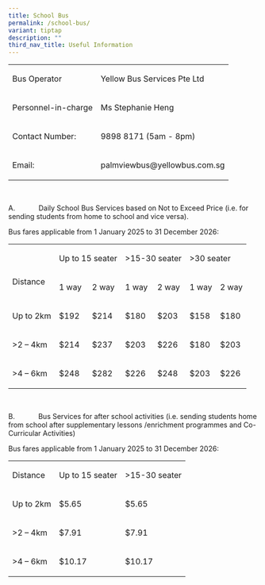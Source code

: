 ```yaml
---
title: School Bus
permalink: /school-bus/
variant: tiptap
description: ""
third_nav_title: Useful Information
---
```

<p></p>
<table style="minWidth: 50px">
<colgroup>
<col>
<col>
</colgroup>
<tbody>
<tr>
<td rowspan="1" colspan="1">
<p>Bus Operator</p>
</td>
<td rowspan="1" colspan="1">
<p>Yellow Bus Services Pte Ltd</p>
</td>
</tr>
<tr>
<td rowspan="1" colspan="1">
<p>Personnel-in-charge</p>
</td>
<td rowspan="1" colspan="1">
<p>Ms Stephanie Heng</p>
</td>
</tr>
<tr>
<td rowspan="1" colspan="1">
<p>Contact Number:</p>
</td>
<td rowspan="1" colspan="1">
<p>9898 8171 (5am - 8pm)</p>
</td>
</tr>
<tr>
<td rowspan="1" colspan="1">
<p>Email:</p>
</td>
<td rowspan="1" colspan="1">
<p><a rel="noopener noreferrer nofollow" target="_blank">palmviewbus@yellowbus.com.sg</a>
</p>
</td>
</tr>
</tbody>
</table>
<p>&nbsp;</p>
<p>A.&nbsp;&nbsp;&nbsp;&nbsp;&nbsp;&nbsp;&nbsp;&nbsp;&nbsp;&nbsp;&nbsp; Daily
School Bus Services based on Not to Exceed Price (i.e. for sending students
from home to school and vice versa).&nbsp;&nbsp;</p>
<p>Bus fares applicable from 1 January 2025 to 31 December 2026:</p>
<table style="minWidth: 175px">
<colgroup>
<col>
<col>
<col>
<col>
<col>
<col>
<col>
</colgroup>
<tbody>
<tr>
<td rowspan="2" colspan="1">
<p>&nbsp;</p>
<p>Distance</p>
</td>
<td rowspan="1" colspan="2">
<p>Up to 15 seater</p>
</td>
<td rowspan="1" colspan="2">
<p>&gt;15-30 seater</p>
</td>
<td rowspan="1" colspan="2">
<p>&gt;30 seater</p>
</td>
</tr>
<tr>
<td rowspan="1" colspan="1">
<p>1 way</p>
</td>
<td rowspan="1" colspan="1">
<p>2 way</p>
</td>
<td rowspan="1" colspan="1">
<p>1 way</p>
</td>
<td rowspan="1" colspan="1">
<p>2 way</p>
</td>
<td rowspan="1" colspan="1">
<p>1 way</p>
</td>
<td rowspan="1" colspan="1">
<p>2 way</p>
</td>
</tr>
<tr>
<td rowspan="1" colspan="1">
<p>Up to 2km</p>
</td>
<td rowspan="1" colspan="1">
<p>$192</p>
</td>
<td rowspan="1" colspan="1">
<p>$214</p>
</td>
<td rowspan="1" colspan="1">
<p>$180</p>
</td>
<td rowspan="1" colspan="1">
<p>$203</p>
</td>
<td rowspan="1" colspan="1">
<p>$158</p>
</td>
<td rowspan="1" colspan="1">
<p>$180</p>
</td>
</tr>
<tr>
<td rowspan="1" colspan="1">
<p>&gt;2 – 4km</p>
</td>
<td rowspan="1" colspan="1">
<p>$214</p>
</td>
<td rowspan="1" colspan="1">
<p>$237</p>
</td>
<td rowspan="1" colspan="1">
<p>$203</p>
</td>
<td rowspan="1" colspan="1">
<p>$226</p>
</td>
<td rowspan="1" colspan="1">
<p>$180</p>
</td>
<td rowspan="1" colspan="1">
<p>$203</p>
</td>
</tr>
<tr>
<td rowspan="1" colspan="1">
<p>&gt;4 – 6km</p>
</td>
<td rowspan="1" colspan="1">
<p>$248</p>
</td>
<td rowspan="1" colspan="1">
<p>$282</p>
</td>
<td rowspan="1" colspan="1">
<p>$226</p>
</td>
<td rowspan="1" colspan="1">
<p>$248</p>
</td>
<td rowspan="1" colspan="1">
<p>$203</p>
</td>
<td rowspan="1" colspan="1">
<p>$226</p>
</td>
</tr>
</tbody>
</table>
<p>&nbsp;</p>
<p>B.&nbsp;&nbsp;&nbsp;&nbsp;&nbsp;&nbsp;&nbsp;&nbsp;&nbsp;&nbsp;&nbsp; Bus
Services for after school activities (i.e. sending students home from school
after supplementary lessons /enrichment programmes and Co-Curricular Activities)</p>
<p><a rel="noopener noreferrer nofollow" target="_blank">Bus fares applicable from 1 January 2025 to 31 December 2026:</a>
</p>
<table style="minWidth: 75px">
<colgroup>
<col>
<col>
<col>
</colgroup>
<tbody>
<tr>
<td rowspan="1" colspan="1">
<p>Distance</p>
</td>
<td rowspan="1" colspan="1">
<p>Up to 15 seater</p>
</td>
<td rowspan="1" colspan="1">
<p>&gt;15-30 seater</p>
</td>
</tr>
<tr>
<td rowspan="1" colspan="1">
<p>Up to 2km</p>
</td>
<td rowspan="1" colspan="1">
<p>$5.65</p>
</td>
<td rowspan="1" colspan="1">
<p>$5.65</p>
</td>
</tr>
<tr>
<td rowspan="1" colspan="1">
<p>&gt;2 – 4km</p>
</td>
<td rowspan="1" colspan="1">
<p>$7.91</p>
</td>
<td rowspan="1" colspan="1">
<p>$7.91</p>
</td>
</tr>
<tr>
<td rowspan="1" colspan="1">
<p>&gt;4 – 6km</p>
</td>
<td rowspan="1" colspan="1">
<p>$10.17</p>
</td>
<td rowspan="1" colspan="1">
<p>$10.17</p>
</td>
</tr>
</tbody>
</table>
<p></p>